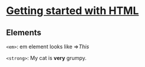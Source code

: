 # [Getting started with HTML](https://developer.mozilla.org/en-US/docs/Learn/HTML/Introduction_to_HTML/Getting_started#anatomy_of_an_html_element)

## Elements

`<em>`: em element looks like =><em>This</em>

`<strong>`: My cat is <strong>very</strong> grumpy.
